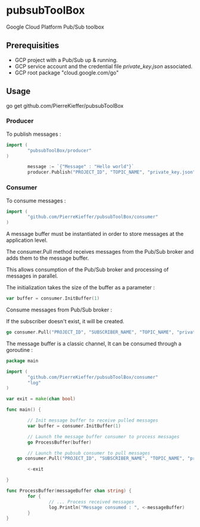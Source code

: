 # pubsubToolBox 
Google Cloud Platform Pub/Sub toolbox 

## Prerequisities 
- GCP project with a Pub/Sub up & running. 
- GCP service account and the credential file _private_key.json_ associated.
- GCP root package "cloud.google.com/go" 


## Usage 

go get github.com/PierreKieffer/pubsubToolBox


### Producer 
To publish messages : 

```go
import (
        "pubsubToolBox/producer"
)
```

```go
        message := `{"Message" : "Hello world"}`
        producer.Publish("PROJECT_ID", "TOPIC_NAME", "private_key.json", message)

```

### Consumer 
To consume messages : 

```go
import (
        "github.com/PierreKieffer/pubsubToolBox/consumer"
)
```

A message buffer must be instantiated in order to store messages at the application level.

The consumer.Pull method receives messages from the Pub/Sub broker and adds them to the message buffer.

This allows consumption of the Pub/Sub broker and processing of messages in parallel.

The initialization takes the size of the buffer as a parameter :

```go 
var buffer = consumer.InitBuffer(1)
```

Consume messages from Pub/Sub broker : 

If the subscriber doesn't exist, it will be created. 

```go 
go consumer.Pull("PROJECT_ID", "SUBSCRIBER_NAME", "TOPIC_NAME", "private_key.json", buffer)

```
The message buffer is a classic channel, It can be consumed through a goroutine : 

```go
package main

import (
        "github.com/PierreKieffer/pubsubToolBox/consumer"
        "log"
)

var exit = make(chan bool)

func main() {

        // Init message buffer to receive pulled messages 
        var buffer = consumer.InitBuffer(1)

        // Launch the message buffer consumer to process messages 
        go ProcessBuffer(buffer)

        // Launch the pubsub consumer to pull messages 
	go consumer.Pull("PROJECT_ID", "SUBSCRIBER_NAME", "TOPIC_NAME", "private_key.json", buffer)

        <-exit

}

func ProcessBuffer(messageBuffer chan string) {
        for {
                // ... Process received messages
                log.Println("Message consumed : ", <-messageBuffer)
        }
}
```






